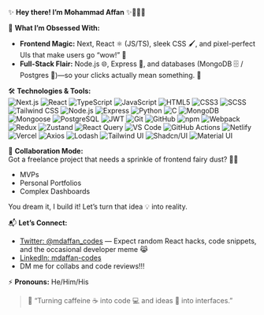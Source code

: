 ✨ **Hey there! I’m Mohammad Affan** ✨🚀🧙‍♂️

🔭 **What I’m Obsessed With:**  
- **Frontend Magic:** Next, React ⚛️ (JS/TS), sleek CSS 🖌️, and pixel-perfect UIs that make users go “wow!” 🤩  
- **Full-Stack Flair:** Node.js 🌐, Express 🚂, and databases (MongoDB 🗄️ / Postgres 🐘)—so your clicks actually mean something. 🎯  

🛠️ **Technologies & Tools:**  
![Next.js](https://img.shields.io/badge/Next.js-000000?style=for-the-badge&logo=nextdotjs&logoColor=white) ![React](https://img.shields.io/badge/React-20232A?style=for-the-badge&logo=react&logoColor=61DAFB) ![TypeScript](https://img.shields.io/badge/TypeScript-3178C6?style=for-the-badge&logo=typescript&logoColor=white) ![JavaScript](https://img.shields.io/badge/JavaScript-F7DF1E?style=for-the-badge&logo=javascript&logoColor=black) ![HTML5](https://img.shields.io/badge/HTML5-E34F26?style=for-the-badge&logo=html5&logoColor=white) ![CSS3](https://img.shields.io/badge/CSS3-1572B6?style=for-the-badge&logo=css3&logoColor=white) ![SCSS](https://img.shields.io/badge/SCSS-CC6699?style=for-the-badge&logo=sass&logoColor=white) ![Tailwind CSS](https://img.shields.io/badge/Tailwind_CSS-38B2AC?style=for-the-badge&logo=tailwind-css&logoColor=white) ![Node.js](https://img.shields.io/badge/Node.js-339933?style=for-the-badge&logo=nodedotjs&logoColor=white) ![Express](https://img.shields.io/badge/Express-000000?style=for-the-badge&logo=express&logoColor=white) ![Python](https://img.shields.io/badge/Python-3776AB?style=for-the-badge&logo=python&logoColor=white) ![C](https://img.shields.io/badge/C-00599C?style=for-the-badge&logo=c&logoColor=white) ![MongoDB](https://img.shields.io/badge/MongoDB-47A248?style=for-the-badge&logo=mongodb&logoColor=white) ![Mongoose](https://img.shields.io/badge/Mongoose-880000?style=for-the-badge&logo=mongoose&logoColor=white) ![PostgreSQL](https://img.shields.io/badge/PostgreSQL-4169E1?style=for-the-badge&logo=postgresql&logoColor=white) ![JWT](https://img.shields.io/badge/JWT-000000?style=for-the-badge&logo=json-web-token&logoColor=white) ![Git](https://img.shields.io/badge/Git-F05032?style=for-the-badge&logo=git&logoColor=white) ![GitHub](https://img.shields.io/badge/GitHub-181717?style=for-the-badge&logo=github&logoColor=white) ![npm](https://img.shields.io/badge/npm-CB3837?style=for-the-badge&logo=npm&logoColor=white) ![Webpack](https://img.shields.io/badge/Webpack-8DD6F9?style=for-the-badge&logo=webpack&logoColor=black) ![Redux](https://img.shields.io/badge/Redux-764ABC?style=for-the-badge&logo=redux&logoColor=white) ![Zustand](https://img.shields.io/badge/Zustand-00CDF8?style=for-the-badge&logo=zustand&logoColor=white) ![React Query](https://img.shields.io/badge/React_Query-FF4154?style=for-the-badge&logo=react-query&logoColor=white) ![VS Code](https://img.shields.io/badge/VS_Code-007ACC?style=for-the-badge&logo=visual-studio-code&logoColor=white) ![GitHub Actions](https://img.shields.io/badge/GitHub_Actions-2088FF?style=for-the-badge&logo=github-actions&logoColor=white) ![Netlify](https://img.shields.io/badge/Netlify-00C7B7?style=for-the-badge&logo=netlify&logoColor=white) ![Vercel](https://img.shields.io/badge/Vercel-000000?style=for-the-badge&logo=vercel&logoColor=white) ![Axios](https://img.shields.io/badge/Axios-5A29E4?style=for-the-badge&logo=axios&logoColor=white) ![Lodash](https://img.shields.io/badge/Lodash-3492FF?style=for-the-badge&logo=lodash&logoColor=white) ![Tailwind UI](https://img.shields.io/badge/Tailwind_UI-06B6D4?style=for-the-badge&logo=tailwind-css&logoColor=white) ![Shadcn/UI](https://img.shields.io/badge/Shadcn%2FUI-000000?style=for-the-badge&logo=shadcn-ui&logoColor=white) ![Material UI](https://img.shields.io/badge/Material_UI-007FFF?style=for-the-badge&logo=material-ui&logoColor=white)  

🤝 **Collaboration Mode:**  
Got a freelance project that needs a sprinkle of frontend fairy dust? 🧚‍♂️  
- MVPs  
- Personal Portfolios  
- Complex Dashboards  

You dream it, I build it! Let’s turn that idea 💡 into reality.  

📬 **Let’s Connect:**  
- [Twitter: @mdaffan_codes](https://twitter.com/mdaffan_codes) — Expect random React hacks, code snippets, and the occasional developer meme 😹  
- [LinkedIn: mdaffan-codes](https://www.linkedin.com/in/mdaffan-codes)  
- DM me for collabs and code reviews!!!

⚡ **Pronouns:** He/Him/His  

> 💬 “Turning caffeine ☕ into code 💻 and ideas 💭 into interfaces.”  


<!---
mdaffanwd/mdaffanwd is a ✨ special ✨ repository because its `README.md` (this file) appears on your GitHub profile.
You can click the Preview link to take a look at your changes.
--->
